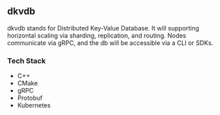 ## dkvdb

dkvdb stands for Distributed Key-Value Database. It will supporting horizontal 
scaling via sharding, replication, and routing. Nodes communicate via gRPC, and 
the db will be accessible via a CLI or SDKs.

### Tech Stack
- C++
- CMake
- gRPC
- Protobuf
- Kubernetes
